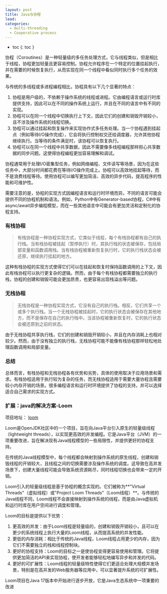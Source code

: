 ```yaml
---
layout: post
title: Java与协程
lead:
categories:
  - multi-threading
  - Cooperative process
---
```


- toc
{: toc }

协程（Coroutines）是一种轻量级的多任务处理方式，它与线程类似，但是相比于线程，协程更加轻量且更容易控制。协程允许程序在一个特定的位置挂起执行，并在需要的时候恢复执行，从而实现在同一个线程中看似同时执行多个任务的效果。

与传统的多线程或多进程编程相比，协程具有以下几个显著的特点：

1. 协程是用户级的，不依赖于操作系统的线程或进程。它由编程语言或运行时库提供支持，因此可以在不同的操作系统上运行，并且在不同的语言中有不同的实现。
2. 协程可以在同一个线程中切换执行上下文，因此它们的创建和销毁开销较小，且不涉及操作系统的线程切换。
3. 协程可以通过挂起和恢复操作来实现协作式多任务处理。当一个协程遇到挂起点（例如等待I/O操作完成），它会将执行控制权交还给调度器，允许其他协程继续执行。当等待的条件满足时，该协程可以恢复执行。
4. 协程可以在同一个线程中共享数据，因此不需要像多线程编程那样担心共享数据的同步问题。这使得协程编程更加容易理解和调试。

协程通常用于处理I/O密集型任务，例如网络编程、文件读写等场景，因为在这些任务中，大部分时间都花费在等待I/O操作完成上。协程可以高效地挂起等待，而不是浪费线程等待。使用协程可以编写更加简洁、高效的异步代码，提高程序的性能和可维护性。

需要注意的是，协程的实现方式因编程语言和运行时环境而异。不同的语言可能会提供不同的协程机制和语法。例如，Python中有Generator-based协程，C#中有async/await异步编程模型，而在一些其他语言中可能会有更加灵活和定制化的协程支持。

### 有栈协程

> 有栈协程是一种协程实现方式，它类似于线程，每个有栈协程都有自己的执行栈。当有栈协程被挂起（暂停执行）时，其执行栈的状态被保存，包括局部变量和函数调用栈。当有栈协程被重新恢复执行时，它的执行栈状态会被还原，继续执行挂起的地方。

这种有栈协程的实现方式使得它们可以在挂起和恢复时保持函数调用的上下文，因此有栈协程可以执行更复杂的逻辑。然而，由于每个有栈协程都需要独立的执行栈，协程的创建和销毁可能会更加昂贵，也更容易出现栈溢出等问题。

### 无栈协程

> 无栈协程是一种协程实现方式，它没有自己的执行栈。相反，它们共享一个或多个执行栈。当一个无栈协程被挂起时，它的执行状态会被保存在其他地方，而不是保存在自己的执行栈中。当该协程被重新恢复时，它的执行状态会被还原到之前的状态。

由于无栈协程共享执行栈，它们的创建和销毁开销较小，并且在内存消耗上也相对较少。然而，由于没有独立的执行栈，无栈协程可能不能像有栈协程那样轻松地处理函数调用和局部变量。

### 总结

总体而言，有栈协程和无栈协程各有优势和劣势，具体的使用取决于应用场景和需求。有栈协程适用于执行较为复杂的任务，而无栈协程适用于需要大量协程且需要较小内存开销的场景。很多编程语言和运行时环境提供了协程的支持，并可以选择适合自己需求的实现方式。

### 扩展：java的解决方案-Loom

项目地址： [loom](https://github.com/openjdk/loom)

Loom是OpenJDK社区中的一个项目，旨在向Java平台引入原生的轻量级线程（lightweight threads），以实现更高效的并发编程。它是Java平台（JVM）的一项重要改进，旨在解决现有Java线程模型的一些局限性，并提供更好的协程支持。

在传统的Java线程模型中，每个线程都会映射到操作系统的原生线程，创建和销毁线程的开销较大，且线程之间的切换需要涉及操作系统的调度。这导致在高并发场景下，创建大量线程可能会导致系统资源耗尽，同时线程切换也会带来一定的开销。

Loom引入的轻量级线程是基于协程的概念实现的。它们被称为**"Virtual Threads"（虚拟线程）或"Project Loom Threads"（Loom线程）**。与传统的Java线程不同，Loom线程不会直接映射到操作系统的线程，而是由Java虚拟机和运行时库在用户空间进行调度和管理。

Loom的目标是提供以下优势：

1. 更高效的并发：由于Loom线程是轻量级的，创建和销毁开销较小，且可以在更少的系统线程上执行大量的Loom线程，从而提高系统的并发性能。
2. 更低的内存消耗：相比于传统的Java线程，Loom线程占用更少的内存，因为它们不需要独立的栈和线程控制块。
3. 更好的协程支持：Loom的目标之一是使协程变得更容易使用和管理。它将提供更加简洁的API来实现协程，使开发者能够轻松地编写异步和并发的代码。
4. 更好的可扩展性：Loom线程的轻量级特性使得它们更适合处理大规模并发场景，特别是在高并发的Web服务器等应用中，可以显著提升系统的可扩展性。

Loom项目在Java 17版本中开始进行逐步开放，它是Java生态系统中一项重要的改进

